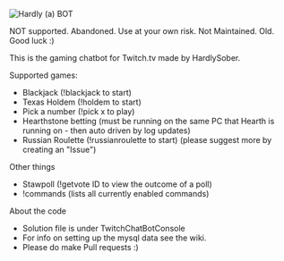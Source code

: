 ![Hardly (a) BOT](http://i.imgur.com/66sOapV.png)


NOT supported.  Abandoned.  Use at your own risk.  Not Maintained.  Old.  Good luck :)


This is the gaming chatbot for Twitch.tv made by HardlySober.

Supported games:
 - Blackjack (!blackjack to start)
 - Texas Holdem (!holdem to start)
 - Pick a number (!pick x to play)
 - Hearthstone betting (must be running on the same PC that Hearth is running on - then auto driven by log updates)
 - Russian Roulette (!russianroulette <amount> to start)
(please suggest more by creating an "Issue")

Other things
 - Stawpoll (!getvote ID to view the outcome of a poll)
 - !commands (lists all currently enabled commands)

About the code
 - Solution file is under TwitchChatBotConsole
 - For info on setting up the mysql data see the wiki.
 - Please do make Pull requests :)

